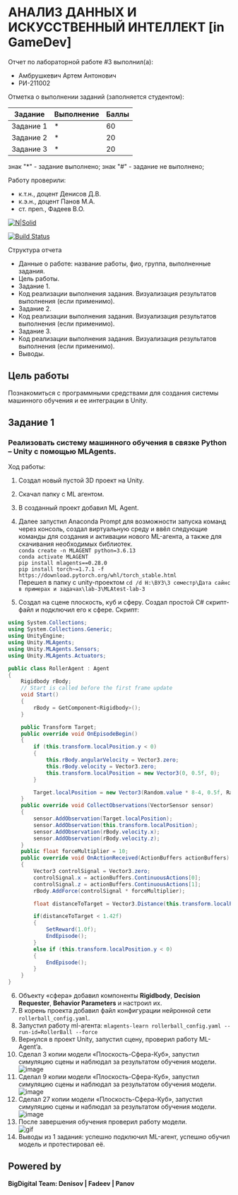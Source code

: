 # АНАЛИЗ ДАННЫХ И ИСКУССТВЕННЫЙ ИНТЕЛЛЕКТ [in GameDev]
Отчет по лабораторной работе #3 выполнил(а):
- Амбрушкевич Артем Антонович
- РИ-211002

Отметка о выполнении заданий (заполняется студентом):

| Задание | Выполнение | Баллы |
| ------ | ------ | ------ |
| Задание 1 | * | 60 |
| Задание 2 | * | 20 |
| Задание 3 | * | 20 |

знак "*" - задание выполнено; знак "#" - задание не выполнено;

Работу проверили:
- к.т.н., доцент Денисов Д.В.
- к.э.н., доцент Панов М.А.
- ст. преп., Фадеев В.О.

[![N|Solid](https://cldup.com/dTxpPi9lDf.thumb.png)](https://nodesource.com/products/nsolid)

[![Build Status](https://travis-ci.org/joemccann/dillinger.svg?branch=master)](https://travis-ci.org/joemccann/dillinger)

Структура отчета

- Данные о работе: название работы, фио, группа, выполненные задания.
- Цель работы.
- Задание 1.
- Код реализации выполнения задания. Визуализация результатов выполнения (если применимо).
- Задание 2.
- Код реализации выполнения задания. Визуализация результатов выполнения (если применимо).
- Задание 3.
- Код реализации выполнения задания. Визуализация результатов выполнения (если применимо).
- Выводы.

## Цель работы
Познакомиться с программными средствами для создания системы машинного обучения и ее интеграции в Unity.

## Задание 1
### Реализовать систему машинного обучения в связке Python – Unity с помощью MLAgents.
Ход работы:  
  1. Создал новый пустой 3D проект на Unity.  
  2. Скачал папку с ML агентом.  
  3. В созданный проект добавил ML Agent.  
  4. Далее запустил Anaconda Prompt для возможности запуска команд через консоль, создал виртуальную среду и ввёл следующие команды для создания и активации нового ML-агента, а также для скачивания необходимых библиотек.  
    ```
    conda create -n MLAGENT python=3.6.13
    ```  
    ```
    conda activate MLAGENT
    ```  
    ```
    pip install mlagents==0.28.0
    ```  
    ```
    pip install torch~=1.7.1 -f https://download.pytorch.org/whl/torch_stable.html
    ```  
    Перешел в папку с unity-проектом
    ```
    cd /d H:\ВУЗ\3 семестр\Дата сайнс в примерах и задачах\lab-3\MLAtest-lab-3
    ```  
    
  5. Создал на сцене плоскость, куб и сферу. Создал простой C# скрипт-файл и подключил его к сфере. Скрипт:   
  ```c#
  using System.Collections;
  using System.Collections.Generic;
  using UnityEngine;
  using Unity.MLAgents;
  using Unity.MLAgents.Sensors;
  using Unity.MLAgents.Actuators;

  public class RollerAgent : Agent
  {
      Rigidbody rBody;
      // Start is called before the first frame update
      void Start()
      {
          rBody = GetComponent<Rigidbody>();
      }

      public Transform Target;
      public override void OnEpisodeBegin()
      {
          if (this.transform.localPosition.y < 0)
          {
              this.rBody.angularVelocity = Vector3.zero;
              this.rBody.velocity = Vector3.zero;
              this.transform.localPosition = new Vector3(0, 0.5f, 0);
          }

          Target.localPosition = new Vector3(Random.value * 8-4, 0.5f, Random.value * 8-4);
      }
      public override void CollectObservations(VectorSensor sensor)
      {
          sensor.AddObservation(Target.localPosition);
          sensor.AddObservation(this.transform.localPosition);
          sensor.AddObservation(rBody.velocity.x);
          sensor.AddObservation(rBody.velocity.z);
      }
      public float forceMultiplier = 10;
      public override void OnActionReceived(ActionBuffers actionBuffers)
      {
          Vector3 controlSignal = Vector3.zero;
          controlSignal.x = actionBuffers.ContinuousActions[0];
          controlSignal.z = actionBuffers.ContinuousActions[1];
          rBody.AddForce(controlSignal * forceMultiplier);

          float distanceToTarget = Vector3.Distance(this.transform.localPosition, Target.localPosition);

          if(distanceToTarget < 1.42f)
          {
              SetReward(1.0f);
              EndEpisode();
          }
          else if (this.transform.localPosition.y < 0)
          {
              EndEpisode();
          }
      }
  }
  ```  
 6. Объекту «сфера» добавил компоненты **Rigidbody**, **Decision Requester**, **Behavior Parameters** и настроил их.  
 7. В корень проекта добавил файл конфигурации нейронной сети ```rollerball_config.yaml```.  
 8. Запустил работу ml-агента:  ```mlagents-learn rollerball_config.yaml --run-id=RollerBall --force```  
 9. Вернулся в проект Unity, запустил сцену, проверил работу ML-Agent’a.  
 10. Сделал 3 копии модели «Плоскость-Сфера-Куб», запустил симуляцию сцены и наблюдал за результатом обучения модели.
       ![image](https://user-images.githubusercontent.com/97295011/196262529-e5a05d16-2e52-4d25-9f7f-84e8fff465e7.png)
 11. Сделал 9 копии модели «Плоскость-Сфера-Куб», запустил симуляцию сцены и наблюдал за результатом обучения модели.
       ![image](https://user-images.githubusercontent.com/97295011/196262693-feba73ab-6208-43f5-b927-312c49ea2466.png)  
 13. Сделал 27 копии модели «Плоскость-Сфера-Куб», запустил симуляцию сцены и наблюдал за результатом обучения модели.
       ![image](https://user-images.githubusercontent.com/97295011/196262741-89174ef3-5a33-48bd-a278-524198910675.png)  
 14. После завершения обучения проверил работу модели.  
       ![gif](https://user-images.githubusercontent.com/97295011/196262924-4af23345-fb36-461d-b2d4-726466c5fcd4.gif)  
 15. Выводы из 1 задания: успешно подключил ML-агент, успешно обучил модель и протестировал её.




## Powered by

**BigDigital Team: Denisov | Fadeev | Panov**
